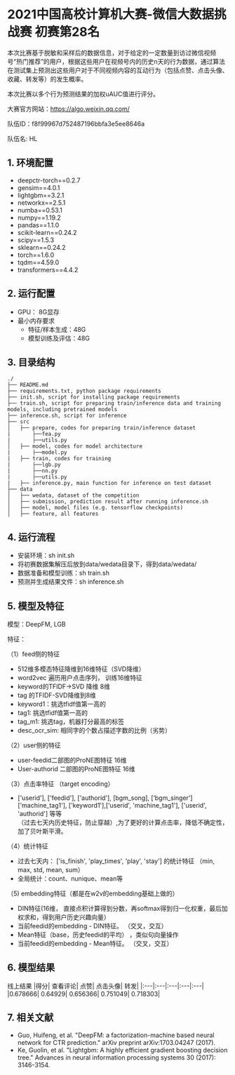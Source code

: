 # **2021中国高校计算机大赛-微信大数据挑战赛 初赛第28名**

本次比赛基于脱敏和采样后的数据信息，对于给定的一定数量到访过微信视频号“热门推荐”的用户，根据这些用户在视频号内的历史n天的行为数据，通过算法在测试集上预测出这些用户对于不同视频内容的互动行为（包括点赞、点击头像、收藏、转发等）的发生概率。 

本次比赛以多个行为预测结果的加权uAUC值进行评分。

大赛官方网站：https://algo.weixin.qq.com/

队伍ID：f8f99967d752487196bbfa3e5ee8646a

队伍名: HL

## **1. 环境配置**

- deepctr-torch==0.2.7
- gensim==4.0.1
- lightgbm==3.2.1
- networkx==2.5.1
- numba==0.53.1
- numpy==1.19.2
- pandas==1.1.0
- scikit-learn==0.24.2
- scipy==1.5.3
- sklearn==0.24.2
- torch==1.6.0
- tqdm==4.59.0
- transformers==4.4.2

## **2. 运行配置**

- GPU： 8G显存
- 最小内存要求
    - 特征/样本生成：48G
    - 模型训练及评估：48G
    
    
## **3. 目录结构**

```
./
├── README.md
├── requirements.txt, python package requirements 
├── init.sh, script for installing package requirements
├── train.sh, script for preparing train/inference data and training models, including pretrained models
├── inference.sh, script for inference 
├── src
│   ├── prepare, codes for preparing train/inference dataset
|       ├──fea.py   
|       ├──utils.py   
│   ├── model, codes for model architecture
|       ├──model.py  
|   ├── train, codes for training
|       ├──lgb.py  
|       ├──nn.py  
|       ├──utils.py  
|   ├── inference.py, main function for inference on test dataset
├── data
│   ├── wedata, dataset of the competition
│   ├── submission, prediction result after running inference.sh
│   ├── model, model files (e.g. tensorflow checkpoints)
│   ├── feature, all features
```

## **4. 运行流程**
- 安装环境：sh init.sh
- 将初赛数据集解压后放到data/wedata目录下，得到data/wedata/
- 数据准备和模型训练：sh train.sh
- 预测并生成结果文件：sh inference.sh

## **5. 模型及特征**
  模型：DeepFM, LGB

  特征：

（1）feed侧的特征
- 512维多模态特征降维到16维特征（SVD降维）
- word2vec 遍历用户点击序列， 训练16维特征
- keyword的TFIDF->SVD 降维 8维
- tag 的TFIDF-SVD降维到8维
- keyword1：挑选tfidf值第一高的
- tag1: 挑选tfidf值第一高的
- tag_m1: 挑选tag，机器打分最高的标签
- desc_ocr_sim:  相同字的个数占描述字数的比例（劣势）


（2）user侧的特征
- user-feedid二部图的ProNE图特征 16维
- User-authorid  二部图的ProNE图特征 16维

（3）点击率特征 （target encoding）
- ['userid'], ['feedid'], ['authorid'], [bgm_song], [‘bgm_singer’]
    ['machine_tag1'], ['keyword1'],['userid', 'machine_tag1'],  ['userid', 'authorid']  等等  
    （过去七天内历史特征，防止穿越）,为了更好的计算点击率，降低不确定性，加了贝叶斯平滑。

（4）统计特征
- 过去七天内：
    ['is_finish', 'play_times', 'play', 'stay'] 的统计特征  （min, max, std, mean, sum）
- 全局统计：count、nunique、mean等

（5) embedding特征（都是在w2v的embedding基础上做的）
- DIN特征(16维， 直接点积计算得到分数，再softmax得到归一化权重，最后加权求和，得到用户历史兴趣向量）
- 当前feedid的embedding  - DIN特征。 （交叉，交互）
- Mean特征（base，历史feedid的平均）  ，类似句向量操作
- 当前feedid的embedding  - Mean特征。 （交叉，交互）

## **6. 模型结果**
线上结果
|得分|	查看评论|	点赞|	点击头像|	转发|
|:---|:---|:---|:---|:---|
|0.678666|	0.64929|	0.656366|	0.751049|	0.718303|


## **7. 相关文献**
* Guo, Huifeng, et al. "DeepFM: a factorization-machine based neural network for CTR prediction." arXiv preprint arXiv:1703.04247 (2017).
* Ke, Guolin, et al. "Lightgbm: A highly efficient gradient boosting decision tree." Advances in neural information processing systems 30 (2017): 3146-3154.
